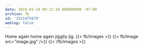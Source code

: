 ```yaml
---
date: 2018-03-19 09:11:19.000000000 -07:00
archive: fb
id: '1521475879'
weblog: false
---
```


Home again home again jiggity jig.
{{< fb/images >}}
{{< fb/image src="image.jpg" />}}
{{< /fb/images >}}
